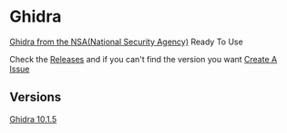 # Ghidra
[Ghidra from the NSA(National Security Agency)](https://github.com/NationalSecurityAgency/ghidra) Ready To Use

Check the [Releases](https://github.com/Compiled4U/Ghidra/releases) and if you can't find the version you want [Create A Issue](https://github.com/Compiled4U/Ghidra/issues/new?title=Hello%20I%20can%27t%20find%20the%20version%20I%20want&body=The%20version%20I%20want%20is......)

## Versions

[Ghidra 10.1.5](https://github.com/Compiled4U/Ghidra/releases/tag/Ghidra_10.1.5_build)
